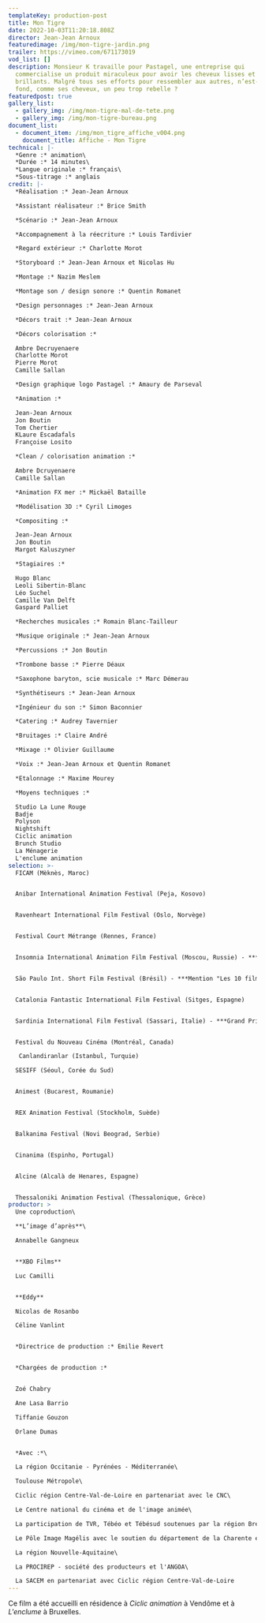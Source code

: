 ```yaml
---
templateKey: production-post
title: Mon Tigre
date: 2022-10-03T11:20:18.808Z
director: Jean-Jean Arnoux
featuredimage: /img/mon-tigre-jardin.png
trailer: https://vimeo.com/671173019
vod_list: []
description: Monsieur K travaille pour Pastagel, une entreprise qui
  commercialise un produit miraculeux pour avoir les cheveux lisses et
  brillants. Malgré tous ses efforts pour ressembler aux autres, n’est-il pas au
  fond, comme ses cheveux, un peu trop rebelle ?
featuredpost: true
gallery_list:
  - gallery_img: /img/mon-tigre-mal-de-tete.png
  - gallery_img: /img/mon-tigre-bureau.png
document_list:
  - document_item: /img/mon_tigre_affiche_v004.png
    document_title: Affiche - Mon Tigre
technical: |-
  *Genre :* animation\
  *Durée :* 14 minutes\
  *Langue originale :* français\
  *Sous-titrage :* anglais
credit: |-
  *Réalisation :* Jean-Jean Arnoux

  *Assistant réalisateur :* Brice Smith

  *Scénario :* Jean-Jean Arnoux

  ﻿*Accompagnement à la réecriture :* Louis Tardivier

  ﻿*Regard extérieur :* Charlotte Morot

  ﻿*Storyboard :* Jean-Jean Arnoux et Nicolas Hu

  *Montage :* Nazim Meslem

  ﻿*Montage son / design sonore :* Quentin Romanet

  ﻿*Design personnages :* Jean-Jean Arnoux 

  ﻿*Décors trait :* Jean-Jean Arnoux

  ﻿*Décors colorisation :* 

  A﻿mbre Decruyenaere
  C﻿harlotte Morot
  P﻿ierre Morot
  C﻿amille Sallan

  ﻿*Design graphique logo Pastagel :* Amaury de Parseval

  ﻿*Animation :* 

  J﻿ean-Jean Arnoux
  J﻿on Boutin
  T﻿om Chertier
  KLaure Escadafals
  F﻿rançoise Losito

  ﻿*Clean / colorisation animation :* 

  A﻿mbre Dcruyenaere
  C﻿amille Sallan

  ﻿*Animation FX mer :* Mickaël Bataille 

  ﻿*Modélisation 3D :* Cyril Limoges

  ﻿*Compositing :*

  J﻿ean-Jean Arnoux 
  J﻿on Boutin
  M﻿argot Kaluszyner

  ﻿*Stagiaires :*

  H﻿ugo Blanc
  L﻿eoli Sibertin-Blanc
  L﻿éo Suchel
  C﻿amille Van Delft
  G﻿aspard Palliet

  ﻿*Recherches musicales :* Romain Blanc-Tailleur

  ﻿*Musique originale :* Jean-Jean Arnoux

  ﻿*Percussions :* Jon Boutin

  ﻿*Trombone basse :* Pierre Déaux

  ﻿*Saxophone baryton, scie musicale :* Marc Démerau

  ﻿*Synthétiseurs :* Jean-Jean Arnoux

  ﻿*Ingénieur du son :* Simon Baconnier

  ﻿*Catering :* Audrey Tavernier

  ﻿*Bruitages :* Claire André

  ﻿*Mixage :* Olivier Guillaume 

  ﻿*Voix :* Jean-Jean Arnoux et Quentin Romanet

  ﻿*Etalonnage :* Maxime Mourey

  ﻿*Moyens techniques :*

  S﻿tudio La Lune Rouge
  B﻿adje
  P﻿olyson
  N﻿ightshift
  C﻿iclic animation
  B﻿runch Studio
  L﻿a Ménagerie
  L﻿'enclume animation
selection: >-
  FICAM (Mèknès, Maroc)


  Anibar International Animation Festival (Peja, Kosovo)


  Ravenheart International Film Festival (Oslo, Norvège)


  Festival Court Métrange (Rennes, France)


  Insomnia International Animation Film Festival (Moscou, Russie) - ***Mention spéciale du jury***


  São Paulo Int. Short Film Festival (Brésil) - ***Mention "Les 10 films étrangers du public"***


  Catalonia Fantastic International Film Festival (Sitges, Espagne) 


  Sardinia International Film Festival (Sassari, Italie) - ***Grand Prix***


  Festival du Nouveau Cinéma (Montréal, Canada)

   Canlandiranlar (Istanbul, Turquie)

  SESIFF (Séoul, Corée du Sud)


  Animest (Bucarest, Roumanie)


  REX Animation Festival (Stockholm, Suède)


  Balkanima Festival (Novi Beograd, Serbie)


  Cinanima (Espinho, Portugal)


  Alcine (Alcalà de Henares, Espagne)


  Thessaloniki Animation Festival (Thessalonique, Grèce)
productor: >
  Une coproduction\

  **L’image d’après**\

  A﻿nnabelle Gangneux


  **XBO Films**

  L﻿uc Camilli


  **Eddy**

  N﻿icolas de Rosanbo

  C﻿éline Vanlint


  *﻿Directrice de production :* Emilie Revert


  *﻿Chargées de production :*


  Z﻿oé Chabry

  A﻿ne Lasa Barrio

  T﻿iffanie Gouzon

  O﻿rlane Dumas 


  *Avec :*\

  L﻿a région Occitanie - Pyrénées - Méditerranée\

  T﻿oulouse Métropole\

  C﻿iclic région Centre-Val-de-Loire en partenariat avec le CNC\

  L﻿e Centre national du cinéma et de l'image animée\

  L﻿a participation de TVR, Tébéo et Tébésud soutenues par la région Bretagne\

  L﻿e Pôle Image Magélis avec le soutien du département de la Charente en partenariat avec le CNC\

  L﻿a région Nouvelle-Aquitaine\

  L﻿a PROCIREP - société des producteurs et l'ANGOA\

  L﻿a SACEM en partenariat avec C﻿iclic région Centre-Val-de-Loire
---
```

Ce film a été accueilli en résidence à *C﻿iclic animation* à Vendôme et à *L﻿'enclume* à Bruxelles.